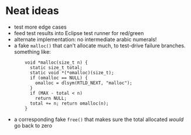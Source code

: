 # Neat ideas

- test more edge cases
- feed test results into Eclipse test runner for red/green
- alternate implementation: no intermediate arabic numerals!
- a fake `malloc()` that can't allocate much, to test-drive failure branches.
  something like:
  ```c_cpp
      void *malloc(size_t n) {
        static size_t total;
        static void *(*omalloc)(size_t);
        if (omalloc == NULL) {
          omalloc = dlsym(RTLD_NEXT, "malloc");
        }
        if (MAX - total < n)
          return NULL;
        total += n; return omalloc(n);
      }
  ```
- a corresponding fake `free()` that makes sure the total allocated
  _would_ go back to zero
